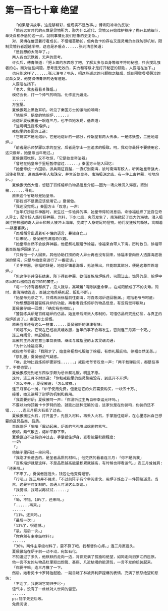 # 第一百七十章 绝望
        「如果是讲故事，这足够精彩，但现实不是故事。」傅青阳冷冷的反驳:
       「倘若远古时代的灭世是灵境所为，那为什么近代，灵境又开始维护秩序了抛开其他细节，单凭自相矛盾的这一点，就明事情比我们想象的更复杂。」
       对，灵境在催促着行者成长，不惜堰苗助长，但角色卡的存在又是灵境的自我防御机制，限制灵境行者超越半神，这也是矛盾点......张元清苦笑道:
       「是我想的太简单了。」
       两人各自沉默着，无声的思考。
       许久后，傅青阳道:「把上面的东西忘了吧，了解太多与自身等级不符的秘密，只会搅乱强者的心。面对这些问题，思考是无效的，实力和等级才是打开秘密的钥匙，人要活在当下。」
       也只能这样了......张元清甩了甩头，把这些遥远的问题抛之脑后，想到隔壁嘤嘤哭泣的混血女友，他觉得傅青阳的话有道理。
       人要活在挡下。
       「老大，我去看看关雅姐。」
       模仿会长，打一个帅气的响指，化作星光遁走。
       ......
       万宝屋。
       夏侯傲戴上黑色耳机，听见了秦国方士的激动的喃喃:
       「地熔炉，娲皇的地熔炉......」
       地熔炉夏侯傲看一眼连三月，也不怕她发现，低声道:
       「这明明是百炼熔炉。」
       戒指里的秦国方士道:
       「它确实不是地熔炉，它是地熔炉的一部分，传娲皇有两大传承，一是炼妖壶，二是地熔炉。」
       「前者是乐师梦寐以求的至宝，后者是学士一生追求的极致。呵，我劝你最好不要使用它，这只鼎炉，始皇帝当年用过。」
       夏侯傲既吃惊，又不吃惊，「它是始皇帝法器」
       「曾经在始皇帝手里短暂停留过......」秦国方士陷入回忆:
       「始皇帝统一六国后，派兵南征百越，一直打到南海，彼时南海有鲛人，听闻始皇帝强大，派使者登岸，进贡族中美人和珠宝，并告诉始皇帝，南海极渊之底，有一件上古神器，叫地熔炉。」
       夏侯傲恍然大悟，想起了百炼熔炉的物品信息介绍——因为一场灾难沉入海底，直到被.......寻到。
       原来这个省略号是始皇帝。
       「那我岂不是更应该使用它。」夏侯傲。
       「我还没完呢。」秦国方士「叹息」一声:
       「当年打捞这件神器时，发生过一件诡异的事，始皇帝得知消息后，命徐福组织了近百位奇人异士，配合鲛人族打捞神器，岂料，下水七后，灾厄发生了，南海掀起了巨大的海啸，潜入极渊打捞神器的奇人异士和鲛人被冲上海岸，变成了人身蛇尾的怪物，他们发狂般的嘶吼，高喊着——娲皇害我。」
       「而后胡言乱语着听不懂的语言，暴毙身亡。」
       「后来呢。」夏侯傲充满猎奇兴趣。
       「始皇帝自然不会放弃神器，他把祭礼服赠予徐福，徐福亲自带人下海，历时数日，徐福带着百炼熔炉回来了。」
       「只有他一个人回来，其他协助打捞的奇人异士再也没有回来，徐福未曾向世人透露海底极渊的情况，只是与始皇帝进行了一番密谈。」
       「关于神器，徐福的辞是，地熔炉镇着海眼，无法带出，只能取其部分，便是这尊百炼熔炉。」
       「但这件事并没有结束，陛下得到神器，欲借百炼熔炉练兵，巩固江山。诡异的是，熔炉中炼出的兵器蕴含着可怕的魔性。」
       「每一个持有者都疯了，见人就杀，高喊着‘清除娲皇余孽，，在咸阳酿成了不的灾难。同时，南海海啸连连，百越之地兵祸死起，叛乱不断。」
       「始皇帝无奈之下，只得再派徐福前往南海，将百炼熔炉送回极渊。」戒指老爷爷呵道:
       「你想想那尊饕餮练兵炉的功能，再看看百炼熔炉的物品信息，有没有觉得眼熟」
       夏侯傲仔细一回想:「确实有些相似。」
       「饕餮练兵炉是百炼熔炉的仿品，始皇帝后来派人炼制的，可惜仿品终究是仿品，与真正的熔炉差远了。」秦国方士感慨。
       原来当年还有这么一桩事......夏侯傲听的津津有味:
       「问题不大，它现在已经被灵境收服，当年的事不会再发生，否则连三月第一个死。」
       连三月闻言，眯起眼睛。
       高傲的主角没在意当事饶表情，继续与戒指里的上古灵魂沟通:
       「为什么徐福没事」
       戒指老爷爷道:「我刚才了，始皇帝把祭礼服给了徐福，有祭礼服庇佑，徐福自然无恙。」
       「祭礼服」夏侯傲语气疑惑。
       「唉，此物比百炼熔炉更邪性......」戒指老爷爷叹息一声:「两千载弹指间，都是往事了，不提也罢。」
       夏侯傲感觉到老东西似乎颇为忌讳祭礼服，明显不愿。
       这时，连三月不耐烦道:「你和戒指里的怨灵聊完没有，到底开不开炉」
       「怎么不开。」夏侯傲道:「怎么收费。」
       连三月掌心一摊，「炉子使用免费，但激活它的火石需要购买，一块五十万。」
       接着，她又讲解了封炉的机制和费用。
       「我需要封炉」夏侯傲呵一声:「你没听过主角自带幸运光环吗。」
       不要以为你顶着卡卡罗特的脸，就能出这种无脑的话，这家伙是在伪装吗，伪装的还不错......连三月把火石丢了过去。
       夏侯傲接过火石，打开盖子，先投入材料，再丢入火石，手掌抵住熔炉，在心里念出自己想要的道具品类、品质。
       百炼熔炉「嗡嗡「震动起来，炉盖的气孔喷出绵密的紫气。
       俄顷，紫气散去，熔炉平静下来。
       夏侯傲迫不及待的冲过去，手掌抵住炉身，查看能量积攒程度:
       ——2%
       「」
       他脑子里闪过一串问号。
       「我刚才丢进去的，是圣者品质的材料。」他茫然的看着连三月:「你不是坑我」
       「百炼熔炉就是这样，不是品质越高能量积累就越高，有时候也得看运气。」连三月耸耸肩:「还来吗。」
       「不来了。」夏侯傲摇摇头，钱包让他变得理智。
       「行吧。」连三月并不强求，「不过前阵子有个幸阅家伙，用炉子炼出了一件顶级道具。当
       然，这是不可复制的，普通人可没这么幸运。」
       「我觉得，我可以再试试......」
       ......
       「呦，不错，10%了，还来吗。」
       「......再来。」
       ......
       「11%，还来吗。」
       「最后一次!」
       「13%了，很遗憾。」
       「最，最后一次。」
       「你竟然有主宰级材料!」
       ......
       「30%，两件主宰级材料了，要不算了吧，我都替你心疼。」连三月直摇头。
       夏侯傲站在炉子前一动不动，宛如石化。
       不知道过了多久，他默默的走向一边，背影充满了孤独和绝望，如同走向汨罗江的屈原。
       他一言不发的从物品栏里取出炮管、基座、几近枯竭的能源包，一言不发的组装起来。
       「你要干嘛」连三月撇了一下。
       然后，她看见卡卡罗特抬起脸，一副目睹了林被弗利萨捏爆的表情，充满了愤怒绝望和悲伤:
       「不活了，我要跟它同归于尽~」
       语气中，没有了一丝丝对人世间的留恋。
       ......
       ps:错字先更后改。
       免费阅读.